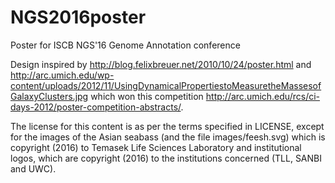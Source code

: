 # NGS2016poster
Poster for ISCB NGS'16 Genome Annotation conference

Design inspired by http://blog.felixbreuer.net/2010/10/24/poster.html and 
http://arc.umich.edu/wp-content/uploads/2012/11/UsingDynamicalPropertiestoMeasuretheMassesofGalaxyClusters.jpg
which won this competition http://arc.umich.edu/rcs/ci-days-2012/poster-competition-abstracts/.

The license for this content is as per the terms specified in LICENSE, except for the images
of the Asian seabass (and the file images/feesh.svg) which is copyright (2016) to Temasek Life Sciences
Laboratory and institutional logos, which are copyright (2016) to the institutions concerned
(TLL, SANBI and UWC).
